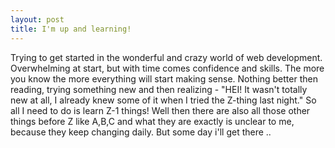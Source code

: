 ```yaml
---
layout: post
title: I'm up and learning!
---
```


Trying to get started in the wonderful and crazy world of web development. Overwhelming at start, but with time comes confidence and skills. The more you know the more everything will start making sense. Nothing better then reading, trying something new and then realizing - "HEI! It wasn't totally new at all, I already knew some of it when I tried the Z-thing last night."
So all I need to do is learn Z-1 things! Well then there are also all those other things before Z like A,B,C and what they are exactly is unclear to me, because they keep changing daily. But some day i'll get there ..

